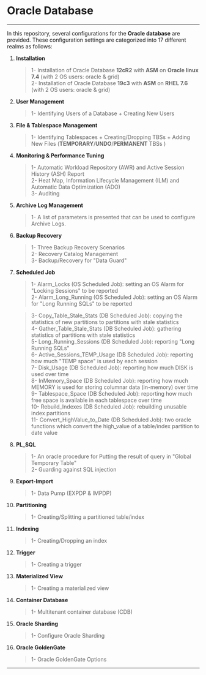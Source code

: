 # Oracle Database

------------------------------------------------
In this repository, several configurations for the **Oracle database** are provided. 
These configuration settings are categorized into 17 different realms as follows:

1. **Installation**
    > 1- Installation of Oracle Database **12cR2** with **ASM** on **Oracle linux 7.4** (with 2 OS users: oracle & grid) \
    > 2- Installation of Oracle Database **19c3** with **ASM** on **RHEL 7.6** (with 2 OS users: oracle & grid)


2. **User Management**
    > 1- Identifying Users of a Database + Creating New Users


3. **File & Tablespace Management**
    > 1- Identifying Tablespaces + Creating/Dropping TBSs + Adding New Files (**TEMPORARY**/**UNDO**/**PERMANENT** TBSs )


4. **Monitoring & Performance Tuning**
    >   1- Automatic Workload Repository (AWR) and Active Session History (ASH) Report \
    >   2- Heat Map, Information Lifecycle Management (ILM) and Automatic Data Optimization (ADO) \
    >   3- Auditing


5. **Archive Log Management**
    >   1- A list of parameters is presented that can be used to configure Archive Logs.


6. **Backup Recovery**
    >   1- Three Backup Recovery Scenarios \
    >   2- Recovery Catalog Management \
    >   3- Backup/Recovery for "Data Guard" 

7. **Scheduled Job**
    >   1- Alarm_Locks (OS Scheduled Job): setting an OS Alarm for "Locking Sessions" to be reported \
    >   2- Alarm_Long_Running (OS Scheduled Job): setting an OS Alarm for "Long Running SQLs" to be reported 

    >   3- Copy_Table_Stale_Stats (DB Scheduled Job): copying the statistics of new partitions to partitions with stale statistics \
    >   4- Gather_Table_Stale_Stats (DB Scheduled Job): gathering statistics of partitions with stale statistics \
    >   5- Long_Running_Sessions (DB Scheduled Job): reporting "Long Running SQLs" \
    >   6- Active_Sessions_TEMP_Usage (DB Scheduled Job): reporting how much "TEMP space" is used by each session \
    >   7- Disk_Usage (DB Scheduled Job): reporting how much DISK is used over time \
    >   8- InMemory_Space (DB Scheduled Job): reporting how much MEMORY is used for storing columnar data (in-memory) over time \
    >   9- Tablespace_Space (DB Scheduled Job): reporting how much free space is available in each tablespace over time \
    >   10- Rebuild_Indexes (DB Scheduled Job): rebuilding unusable index partitions \
    >   11- Convert_HighValue_to_Date (DB Scheduled Job): two oracle functions which convert the high_value of a table/index partition to date value


8. **PL_SQL**
    >   1- An oracle procedure for Putting the result of query in "Global Temporary Table" \
    >   2- Guarding against SQL injection


9. **Export-Import**
    >   1- Data Pump (EXPDP & IMPDP)


10. **Partitioning**
    >   1- Creating/Splitting a partitioned table/index


11. **Indexing**
    >   1- Creating/Dropping an index


12. **Trigger**
    >   1- Creating a trigger


13. **Materialized View**
    >   1- Creating a materialized view


14. **Container Database**
    >   1- Multitenant container database (CDB)


15. **Oracle Sharding**
    >   1- Configure Oracle Sharding


16. **Oracle GoldenGate**
    >   1- Oracle GoldenGate Options


------------------------------------------------
